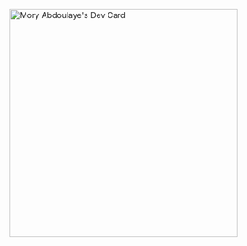 <a href="https://app.daily.dev/Arkan3"><img src="https://api.daily.dev/devcards/62e243421fbd42e285ee303eaee8291c.png?r=s6w" width="400" alt="Mory Abdoulaye's Dev Card"/></a>
